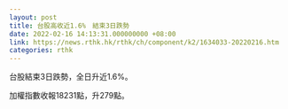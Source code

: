 ```yaml
---
layout: post
title: 台股高收近1.6%　結束3日跌勢
date: 2022-02-16 14:13:31.000000000 +08:00
link: https://news.rthk.hk/rthk/ch/component/k2/1634033-20220216.htm
categories: rthk
---
```


台股結束3日跌勢，全日升近1.6%。

加權指數收報18231點，升279點。
